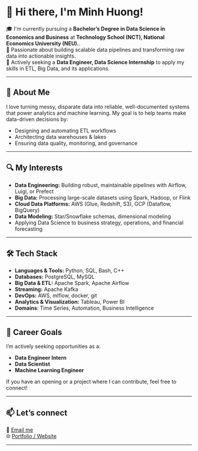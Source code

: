 # 👋 Hi there, I'm Minh Huong!

🎓 I'm currently pursuing a **Bachelor’s Degree in Data Science in Economics and Business** at **Technology School (NCT), National Economics University (NEU).**.  
🔎 Passionate about building scalable data pipelines and transforming raw data into actionable insights.  
🌱 Actively seeking a **Data Engineer, Data Science Internship** to apply my skills in ETL, Big Data, and its applications.

---

## 🚀 About Me

I love turning messy, disparate data into reliable, well-documented systems that power analytics and machine learning. My goal is to help teams make data-driven decisions by:

- Designing and automating ETL workflows  
- Architecting data warehouses & lakes  
- Ensuring data quality, monitoring, and governance  

---

## 🔍 My Interests

- **Data Engineering:** Building robust, maintainable pipelines with Airflow, Luigi, or Prefect  
- **Big Data:** Processing large-scale datasets using Spark, Hadoop, or Flink  
- **Cloud Data Platforms:** AWS (Glue, Redshift, S3), GCP (Dataflow, BigQuery)  
- **Data Modeling:** Star/Snowflake schemas, dimensional modeling
- Applying Data Science to business strategy, operations, and financial forecasting

---

## 🛠️ Tech Stack

- **Languages & Tools:** Python, SQL, Bash, C++
- **Databases:** PostgreSQL, MySQL
- **Big Data & ETL:** Apache Spark, Apache Airflow 
- **Streaming:** Apache Kafka
- **DevOps:** AWS, mlflow, docker, git  
- **Analytics & Visualization:** Tableau, Power BI
- **Domains**: Time Series, Automation, Business Intelligence

---

## 💼 Career Goals

I’m actively seeking opportunities as a:

- **Data Engineer Intern**
- **Data Scientist**  
- **Machine Learning Engineer**  


If you have an opening or a project where I can contribute, feel free to connect!

---

## 📫 Let’s connect

📧 [Email me](mailto:[minhhuon05.work@gmail.com])  
🌐 [Portfolio / Website](https://github.com/minhhuong05)

---

<!-- ⚡️ Fun fact: I once processed 1TB of clickstream data in under 10 minutes! -->

<!--
### How to use

1. Rename this file to `README.md` in your GitHub profile repository.
2. Update all `[placeholders]` with your personal info.
3. Commit & push—you’re all set!
-->


